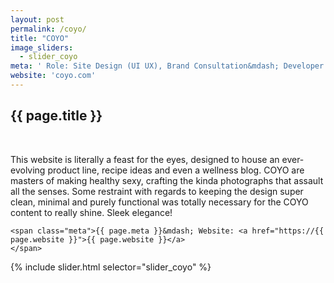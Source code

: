 ```yaml
---
layout: post
permalink: /coyo/
title: "COYO"
image_sliders:
  - slider_coyo
meta: ' Role: Site Design (UI UX), Brand Consultation&mdash; Developer: David Muirhead&mdash; Year: 2018&mdash; CMS: Wordpress'
website: 'coyo.com'
---
```

<section class="section fadeup clear">

<div class="col-1-4 float_left">
  <div class="txt-left">
  <h2>{{ page.title }}</h2>
  <br>
  <p>This website is literally a feast for the eyes, designed to house an ever-evolving product line, recipe ideas and even a wellness blog. COYO are masters of making healthy sexy, crafting the kinda photographs that assault all the senses. Some restraint with regards to keeping the design super clean, minimal and purely functional was totally necessary for the COYO content to really shine. Sleek elegance!

  <!-- To house an ever-evolving range of products, sold in . Wellness never looked so good as in this website designed for COYO. COYO are masters of making healthy look sexy, thanks to their gorgeous food photography. Eye popping photographs. The coyo website is a feast for the eyes using the magic of Simplicity. Keeping it bare & neutral for this powerhouse plant based alternative product photos to do the talking. -->
    <span class="meta">{{ page.meta }}&mdash; Website: <a href="https://{{ page.website }}">{{ page.website }}</a>
    </span>
  </p>
  </div>
</div>

<div class="col-3-4 float_left">
  <div id="slideshow">
  {% include slider.html selector="slider_coyo" %}
  </div>
</div>

</section>
